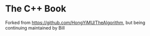 # The C++ Book

Forked from https://github.com/HongYiMU/TheAlgorithm, but being continuing maintained by Bill